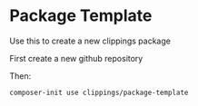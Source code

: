Package Template
================

Use this to create a new clippings package

First create a new github repository

Then:

	composer-init use clippings/package-template

